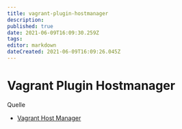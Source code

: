 ```yaml
---
title: vagrant-plugin-hostmanager
description: 
published: true
date: 2021-06-09T16:09:30.259Z
tags: 
editor: markdown
dateCreated: 2021-06-09T16:09:26.045Z
---
```


# Vagrant Plugin Hostmanager

Quelle

* [Vagrant Host Manager](https://github.com/devopsgroup-io/vagrant-hostmanager)
